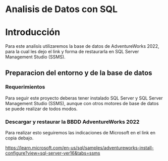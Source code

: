 # Analisis de Datos con SQL

# Introducción

Para este analisís utilizaremos la base de datos de AdventureWorks 2022, para la cual les dejo el link y forma de restaurarla en SQL Server Management Studio (SSMS).

## Preparacion del entorno y de la base de datos 

### Requerimientos

Para seguir este proyecto deberas tener instalado SQL Server y SQL Server Management Studio (SSMS), aunque con otros motores de base de datos se puede realizar de todos modos.

### Descargar y restaurar la BBDD AdventureWorks 2022

Para realizar esto seguiremos las indicaciones de Microsoft en el link en copia debajo.

https://learn.microsoft.com/en-us/sql/samples/adventureworks-install-configure?view=sql-server-ver16&tabs=ssms
